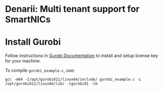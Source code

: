 # Denarii: Multi tenant support for SmartNICs

# Install Gurobi

Follow instructions in [Gurobi Documentation](https://www.gurobi.com/documentation/quickstart.html)
to install and setup license key for your machine.

To compile `gurobi_example.c`, use:
```
gcc -m64 -I/opt/gurobi811/linux64/include/ gurobi_example.c -L /opt/gurobi811/linux64/lib/ -lgurobi81 -lm
```
